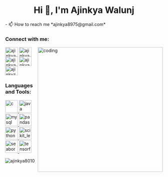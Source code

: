 <h1 align="center">Hi 👋, I'm Ajinkya Walunj</h1>
- 📫 How to reach me *ajinkya8975@gmail.com*

<h3 align="left">Connect with me:</h3>

<img align="right" alt="coding" width="400" src="https://media.tenor.com/whgQwNlVvNkAAAAi/xero-code.gif">

<p align="left">
<a href="https://linkedin.com/in/ajinkya-walunj-483ab4230" target="blank"><img align="center" src="https://static.vecteezy.com/system/resources/previews/018/930/587/original/linkedin-logo-linkedin-icon-transparent-free-png.png" alt="ajinkya-walunj-483ab4230" height="30" width="40" /></a>
<a href="https://kaggle.com/ajinkyawalunj" target="blank"><img align="center" src="https://cdn4.iconfinder.com/data/icons/logos-and-brands/512/189_Kaggle_logo_logos-512.png" alt="ajinkyawalunj" height="30" width="40" /></a>
<a href="https://instagram.com/ajinkya_4_5_" target="blank"><img align="center" src="https://upload.wikimedia.org/wikipedia/commons/thumb/e/e7/Instagram_logo_2016.svg/2048px-Instagram_logo_2016.svg.png" alt="ajinkya_4_5_" height="30" width="40" /></a>
<a href="https://www.leetcode.com/ajinkya45" target="blank"><img align="center" src="https://user-images.githubusercontent.com/36547915/97088991-45da5d00-1652-11eb-900f-80d106540f4f.png" alt="ajinkya45" height="30" width="40" /></a>
<a href="https://auth.geeksforgeeks.org/user/ajinkyz42n" target="blank"><img align="center" src="https://upload.wikimedia.org/wikipedia/commons/thumb/4/43/GeeksforGeeks.svg/2560px-GeeksforGeeks.svg.png" alt="ajinkyz42n" height="30" width="40" /></a>
</p>

<h3 align="left">Languages and Tools:</h3>
<p align="left"> <a href="https://www.cprogramming.com/" target="_blank" rel="noreferrer"> <img src="https://upload.wikimedia.org/wikipedia/commons/thumb/1/18/C_Programming_Language.svg/1200px-C_Programming_Language.svg.png" alt="c" width="40" height="40"/> </a> <a href="https://www.java.com" target="_blank" rel="noreferrer"> <img src="https://1000logos.net/wp-content/uploads/2020/09/Java-Emblem.jpg" alt="java" width="40" height="40"/> </a> <a href="https://www.mysql.com/" target="_blank" rel="noreferrer"> <img src="https://www.vectorlogo.zone/logos/mysql/mysql-ar21.png" alt="mysql" width="40" height="40"/> </a> <a href="https://pandas.pydata.org/" target="_blank" rel="noreferrer"> <img src="https://image.pngaaa.com/296/1947296-middle.png" alt="pandas" width="40" height="40"/> </a> <a href="https://www.python.org" target="_blank" rel="noreferrer"> <img src="https://upload.wikimedia.org/wikipedia/commons/thumb/c/c3/Python-logo-notext.svg/1869px-Python-logo-notext.svg.png" alt="python" width="40" height="40"/> </a> <a href="https://scikit-learn.org/" target="_blank" rel="noreferrer"> <img src="https://upload.wikimedia.org/wikipedia/commons/0/05/Scikit_learn_logo_small.svg" alt="scikit_learn" width="40" height="40"/> </a> <a href="https://seaborn.pydata.org/" target="_blank" rel="noreferrer"> <img src="https://seaborn.pydata.org/_images/logo-mark-lightbg.svg" alt="seaborn" width="40" height="40"/> </a> <a href="https://www.tensorflow.org" target="_blank" rel="noreferrer"> <img src="https://www.vectorlogo.zone/logos/tensorflow/tensorflow-icon.svg" alt="tensorflow" width="40" height="40"/> </a> </p>

<p><img align="center" src="https://github-readme-stats.vercel.app/api/top-langs?username=ajinkya8010&show_icons=true&locale=en&layout=compact" alt="ajinkya8010" /></p>









